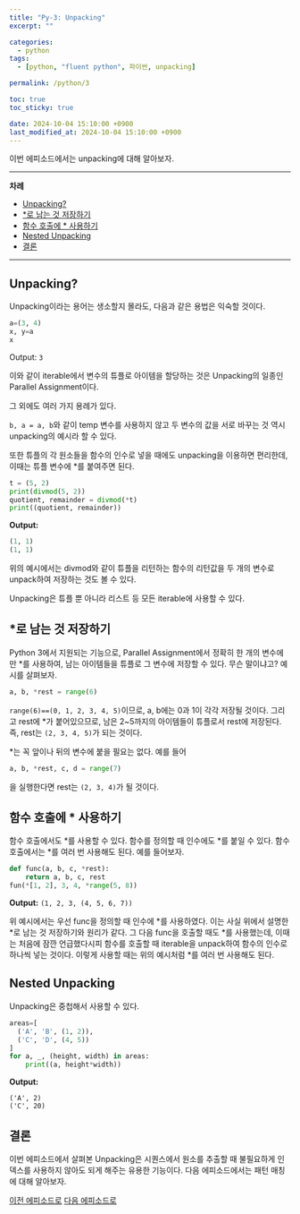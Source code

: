 ```yaml
---
title: "Py-3: Unpacking"
excerpt: ""

categories:
  - python
tags:
  - [python, "fluent python", 파이썬, unpacking]

permalink: /python/3

toc: true
toc_sticky: true

date: 2024-10-04 15:10:00 +0900
last_modified_at: 2024-10-04 15:10:00 +0900
---
```


이번 에피소드에서는 unpacking에 대해 알아보자.

___

**차례**

- [Unpacking?](#unpacking)
- [\*로 남는 것 저장하기](#로-남는-것-저장하기)
- [함수 호출에 \* 사용하기](#함수-호출에--사용하기)
- [Nested Unpacking](#nested-unpacking)
- [결론](#결론)


___

## Unpacking?

Unpacking이라는 용어는 생소할지 몰라도, 다음과 같은 용법은 익숙할 것이다.

```python
a=(3, 4)
x, y=a
x
```

Output: `3`

이와 같이 iterable에서 변수의 튜플로 아이템을 할당하는 것은 Unpacking의 일종인 Parallel Assignment이다.

그 외에도 여러 가지 용례가 있다. 

`b, a = a, b`와 같이 temp 변수를 사용하지 않고 두 변수의 값을 서로 바꾸는 것 역시 unpacking의 예시라 할 수 있다.

또한 튜플의 각 원소들을 함수의 인수로 넣을 때에도 unpacking을 이용하면 편리한데, 이때는 튜플 변수에 *를 붙여주면 된다.

```python
t = (5, 2)
print(divmod(5, 2))
quotient, remainder = divmod(*t)
print((quotient, remainder))
```

**Output:**

```python
(1, 1)
(1, 1)
```

위의 예시에서는 divmod와 같이 튜플을 리턴하는 함수의 리턴값을 두 개의 변수로 unpack하여 저장하는 것도 볼 수 있다.

Unpacking은 튜플 뿐 아니라 리스트 등 모든 iterable에 사용할 수 있다.

## *로 남는 것 저장하기

Python 3에서 지원되는 기능으로, Parallel Assignment에서 정확히 한 개의 변수에만 *를 사용하여, 남는 아이템들을 튜플로 그 변수에 저장할 수 있다. 무슨 말이냐고? 예시를 살펴보자.

```python
a, b, *rest = range(6)
```

`range(6)==(0, 1, 2, 3, 4, 5)`이므로, a, b에는 0과 1이 각각 저장될 것이다. 그리고 rest에 *가 붙어있으므로, 남은 2~5까지의 아이템들이 튜플로서 rest에 저장된다. 즉, rest는 `(2, 3, 4, 5)`가 되는 것이다.

*는 꼭 앞이나 뒤의 변수에 붙을 필요는 없다. 예를 들어

```python
a, b, *rest, c, d = range(7)
```

을 실행한다면 rest는 `(2, 3, 4)`가 될 것이다.

## 함수 호출에 * 사용하기

함수 호출에서도 *를 사용할 수 있다. 함수를 정의할 때 인수에도 *를 붙일 수 있다. 함수 호출에서는 *를 여러 번 사용해도 된다. 예를 들어보자.

```python
def func(a, b, c, *rest):
    return a, b, c, rest
fun(*[1, 2], 3, 4, *range(5, 8))
```

**Output:** `(1, 2, 3, (4, 5, 6, 7))`

위 예시에서는 우선 func을 정의할 때 인수에 *를 사용하였다. 이는 사실 위에서 설명한 *로 남는 것 저장하기와 원리가 같다. 그 다음 func을 호출할 때도 *를 사용했는데, 이때는 처음에 잠깐 언급했다시피 함수를 호출할 때 iterable을 unpack하여 함수의 인수로 하나씩 넣는 것이다. 이렇게 사용할 때는 위의 예시처럼 *를 여러 번 사용해도 된다.

## Nested Unpacking

Unpacking은 중첩해서 사용할 수 있다.

```python
areas=[
  ('A', 'B', (1, 2)),
  ('C', 'D', (4, 5))
]
for a, _, (height, width) in areas:
    print((a, height*width))
```

**Output:** 

```text
('A', 2)
('C', 20)
```

## 결론

이번 에피소드에서 살펴본 Unpacking은 시퀀스에서 원소를 추출할 때 불필요하게 인덱스를 사용하지 않아도 되게 해주는 유용한 기능이다. 다음 에피소드에서는 패턴 매칭에 대해 알아보자.

[이전 에피소드로](/python/2) [다음 에피소드로](/python/4)
